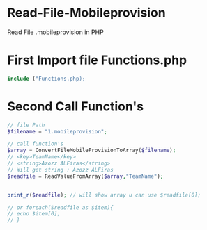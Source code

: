 # Read-File-Mobileprovision
Read File .mobileprovision in PHP


# First Import file Functions.php
```PHP
include ("Functions.php);
```

# Second Call Function's
```PHP
// file Path
$filename = "1.mobileprovision";

// call function's
$array = ConvertFileMobileProvisionToArray($filename);
// <key>TeamName</key>
// <string>Azozz ALFiras</string>
// Will get string : Azozz ALFiras
$readfile = ReadValueFromArray($array,"TeamName"); 


print_r($readfile); // will show array u can use $readfile[0]; 

// or foreach($readfile as $item){
// echo $item[0];
// }

```

